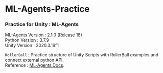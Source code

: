 # ML-Agents-Practice
### Practice for Unity : ML-Agents

ML-Agents Version : 2.1.0 ([Release 18](https://github.com/Unity-Technologies/ml-agents))  
Python Version : 3.7.9  
Unity Version : 2020.3.16f1   

`RollerBall` : Practice structure of Unity Scripts with RollerBall examples and connect external python API.  
Reference : [ML-Agents Docs](https://github.com/Unity-Technologies/ml-agents/blob/release_18_docs/docs/Learning-Environment-Create-New.md).


